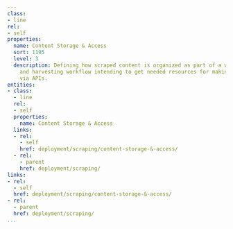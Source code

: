```yaml
---
class:
- line
rel:
- self
properties:
  name: Content Storage & Access
  sort: 1195
  level: 3
  description: Defining how scraped content is organized as part of a wider scraping
    and harvesting workflow intending to get needed resources for making available
    via APIs.
entities:
- class:
  - line
  rel:
  - self
  properties:
    name: Content Storage & Access
  links:
  - rel:
    - self
    href: deployment/scraping/content-storage-&-access/
  - rel:
    - parent
    href: deployment/scraping/
links:
- rel:
  - self
  href: deployment/scraping/content-storage-&-access/
- rel:
  - parent
  href: deployment/scraping/
...
```

